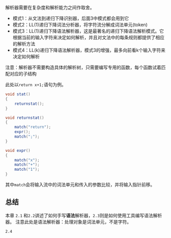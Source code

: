 解析器需要在复杂度和解析能力之间作取舍。

* 模式1：从文法到递归下降识别器，后面3中模式都会用到它
* 模式2：LL(1)递归下降词法分析器，将字符流分解成词法单元(token)
* 模式3：LL(1)递归下降语法解析器，这是最著名的递归下降语法解析模式。它根据当前的输入字符来决定如何解析，并且对文法中的每条规则都提供了相应的解析方法
* 模式4：LL(k)递归下降语法解析器，模式3的增强，最多向前看k个输入字符来决定如何解析



注意：解析器不需要构造具体的解析树，只需要编写专用的函数，每个函数试着匹配对应的子结构

此处以`return x+1;`语句为例。
```java
void stat()
{
    returnstat();
}

void returnstat()
{
    match("return");
    expr();
    match(";");
}

void expr()
{
    match("x");
    match("+");
    match("1");
}
```

其中`match`会将输入流中的词法单元和传入的参数比较，并将输入指针前移。


## 总结
本章 `2.1` 和`2.2`讲述了如何手写**语法**解析器，`2.3`则是如何使用工具编写语法解析器。
注意此处是语法解析器：处理对象是词法单元，不是字符。

`2.4`


